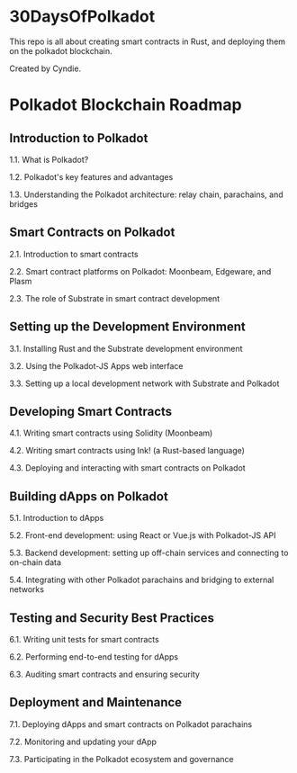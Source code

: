 # 30DaysOfPolkadot

This repo is all about creating smart contracts in Rust, and deploying them on the polkadot blockchain.

Created by Cyndie.

# Polkadot Blockchain Roadmap

## Introduction to Polkadot
1.1. What is Polkadot?

1.2. Polkadot's key features and advantages

1.3. Understanding the Polkadot architecture: relay chain, parachains, and bridges

## Smart Contracts on Polkadot
2.1. Introduction to smart contracts

2.2. Smart contract platforms on Polkadot: Moonbeam, Edgeware, and Plasm

2.3. The role of Substrate in smart contract development

## Setting up the Development Environment
3.1. Installing Rust and the Substrate development environment

3.2. Using the Polkadot-JS Apps web interface

3.3. Setting up a local development network with Substrate and Polkadot

## Developing Smart Contracts
4.1. Writing smart contracts using Solidity (Moonbeam)

4.2. Writing smart contracts using Ink! (a Rust-based language)

4.3. Deploying and interacting with smart contracts on Polkadot

## Building dApps on Polkadot
5.1. Introduction to dApps

5.2. Front-end development: using React or Vue.js with Polkadot-JS API

5.3. Backend development: setting up off-chain services and connecting to on-chain data

5.4. Integrating with other Polkadot parachains and bridging to external networks

## Testing and Security Best Practices
6.1. Writing unit tests for smart contracts

6.2. Performing end-to-end testing for dApps

6.3. Auditing smart contracts and ensuring security

## Deployment and Maintenance
7.1. Deploying dApps and smart contracts on Polkadot parachains

7.2. Monitoring and updating your dApp

7.3. Participating in the Polkadot ecosystem and governance






